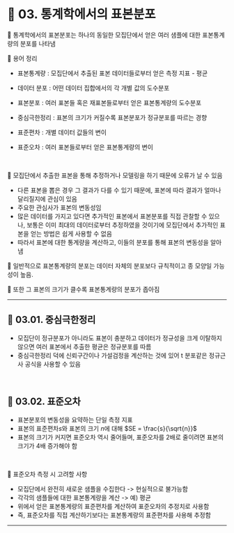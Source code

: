 # 🎰 03. 통계학에서의 표본분포  

🎲 통계학에서의 표본분포는 하나의 동일한 모집단에서 얻은 여러 샘플에 대한 표본통계량의 분포를 나타냄  

🎲 용어 정리  

- 표본통계량 : 모집단에서 추출된 표본 데이터들로부터 얻은 측정 지표 - 평균  
   
   
- 데이터 분포 : 어떤 데이터 집합에서의 각 개별 값의 도수분포  
   
- 표본분포 : 여러 표본들 혹은 재표본들로부터 얻은 표본통계량의 도수분포  
   
- 중심극한정리 : 표본의 크기가 커질수록 표본분포가 정규분포를 따르는 경향  
   
- 표준편차 : 개별 데이터 값들의 변이  
   
- 표준오차 : 여러 표본들로부터 얻은 표본통계량의 변이  
   
<br>  

🎲 모집단에서 추출한 표본을 통해 추정하거나 모델링을 하기 때문에 오류가 날 수 있음  

- 다른 표본을 뽑은 경우 그 결과가 다를 수 있기 때문에, 표본에 따라 결과가 얼마나 달리질지에 관심이 있음  
- 주요한 관심사가 표본의 변동성임  
- 많은 데이터를 가지고 있다면 추가적인 표본에서 표본분포를 직접 관찰할 수 있으나, 보통은 이미 최대의 데이터로부터 추정하였을 것이기에 모집단에서 추가적인 표본을 얻는 방법은 쉽게 사용할 수 없음  
- 따라서 표본에 대한 통계량을 계산하고, 이들의 분포를 통해 표본의 변동성을 알아냄  
  
🎲 일반적으로 표본통계량의 분포는 데이터 자체의 분포보다 규칙적이고 종 모양일 가능성이 높음.  

🎲 또한 그 표본의 크기가 클수록 표본통계량의 분포가 좁아짐  

***  

## 🎰 03.01. 중심극한정리  

- 모집단이 정규분포가 아니라도 표본이 충분하고 데이터가 정규성을 크게 이탈하지 않으면 여러 표본에서 추출한 평균은 정규분포를 따름  
- 중심극한정리 덕에 신뢰구간이나 가설검정을 계산하는 것에 있어 t 분포같은 정규근사 공식을 사용할 수 있음  
   
<br>  

## 🎰 03.02. 표준오차  

- 표본분포의 변동성을 요약하는 단일 측정 지표  
- 표본의 표준편차$s$와 표본의 크기 $n$에 대해 $SE = \frac{s}{\sqrt{n}}$  
- 표본의 크기가 커지면 표준오차 역시 줄어들며, 표준오차를 2배로 줄이려면 표본의 크기가 4배 증가해야 함  
   
<br>  

🎲 표준오차 측정 시 고려할 사항  

- 모집단에서 완전히 새로운 샘플을 수집한다 -> 현실적으로 불가능함  
- 각각의 샘플들에 대한 표본통계량을 계산 -> 예) 평균  
- 위에서 얻은 표본통계량의 표준편차를 계산하여 표준오차의 추정치로 사용함  
- 즉, 표준오차를 직접 계산하기보다는 표본통계량의 표준편차를 사용해 추정함

***  

